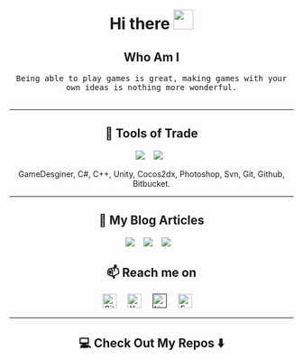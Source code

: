 <h1 align="center"> Hi there <img src="https://i.postimg.cc/7L0HtG8H/hello.gif” width="35" height="35" > </h1>
<div align="center"> 

<h2 align="center"> Who Am I</h2>
<p align="center">
  <samp>Being able to play games is great, making games with your own ideas is nothing more wonderful.
  </samp>
  <br> <br> 

<hr>
</div>

<h2 align="center"> 🔭 Tools of Trade</h2>
<p align="center">
  <img src="https://img.shields.io/badge/androidstudio%20-%669933.svg?&style=for-the-badge&logo=androidstudio&logoColor=white" />&nbsp;&nbsp;&nbsp;
  <img src="https://img.shields.io/badge/visualstudiocode%20-%231572B6.svg?&style=for-the-badge&logo=visualstudiocode&logoColor=white" />&nbsp;&nbsp;
</p>
<p align="center">GameDesginer, C#, C++, Unity, Cocos2dx, Photoshop, Svn, Git, Github, Bitbucket.</p>

<hr>

<h2 align="center">💬 My Blog Articles</h2>
<p align="center" align='right'>
  <a target="_blank"href=""><img src="https://img.shields.io/badge/dev.to-%2312100E.svg?&style=for-the-badge&logo=dev.to&logoColor=white" /></a>&nbsp;&nbsp;&nbsp;
  <a target="_blank"href=""><img src="https://img.shields.io/badge/Medium%20-%231572B6.svg?&style=for-the-badge&logo=medium&logoColor=white" /></a>&nbsp;&nbsp;&nbsp;
  <a target="_blank"href=""><img src="https://img.shields.io/badge/hashnode-%2312100E.svg?&style=for-the-badge&logo=hashnode&logoColor=white" /></a>&nbsp;&nbsp;&nbsp;
</p>

<h2  align="center">📫 Reach me on</h2>
<p align="center">
  <a target="_blank"href="https://github.com/O-S-K"><img src="https://cdn.svgporn.com/logos/github-octocat.svg"width="25" height="25" alt="GitHub" /></a>&nbsp;&nbsp;&nbsp;&nbsp;
  <a target="_blank"href="https://www.youtube.com/channel/UC2pz7__-yrmtW2zEf6sOMtw"><img src="https://cdn.svgporn.com/logos/youtube-icon.svg" width="25" height="25" alt="Youtube" /></a>&nbsp;&nbsp;&nbsp;&nbsp;
  <a href=""><img src="https://cdn.svgporn.com/logos/linkedin-icon.svg" width="25" height="25" alt="LinkedIn" /></a>&nbsp;&nbsp;&nbsp;&nbsp;
  <a target="_blank"href="https://www.facebook.com/xOskx"><img src="https://cdn.svgporn.com/logos/facebook.svg" width="25" height="25" alt="Facebook" /></a>&nbsp;&nbsp;&nbsp;&nbsp;
</p>

<hr>

<h2  align="center">💻 Check Out My Repos ⬇️ </h2>
